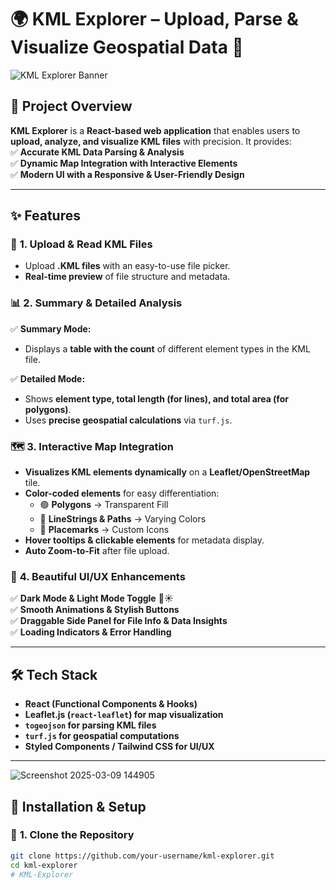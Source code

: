 # 🌍 KML Explorer – Upload, Parse & Visualize Geospatial Data 🚀  

![KML Explorer Banner]([https://via.placeholder.com/1200x400?text=KML+Explorer](https://spiffy-meringue-ec7fd8.netlify.app/))  

## 📌 Project Overview  
**KML Explorer** is a **React-based web application** that enables users to **upload, analyze, and visualize KML files** with precision. It provides:  
✅ **Accurate KML Data Parsing & Analysis**  
✅ **Dynamic Map Integration with Interactive Elements**  
✅ **Modern UI with a Responsive & User-Friendly Design**  

---

## ✨ Features  

### 🚀 **1. Upload & Read KML Files**  
- Upload **.KML files** with an easy-to-use file picker.  
- **Real-time preview** of file structure and metadata.  

### 📊 **2. Summary & Detailed Analysis**  
✅ **Summary Mode:**  
- Displays a **table with the count** of different element types in the KML file.  

✅ **Detailed Mode:**  
- Shows **element type, total length (for lines), and total area (for polygons)**.  
- Uses **precise geospatial calculations** via `turf.js`.  

### 🗺 **3. Interactive Map Integration**  
- **Visualizes KML elements dynamically** on a **Leaflet/OpenStreetMap** tile.  
- **Color-coded elements** for easy differentiation:  
  - 🟢 **Polygons** → Transparent Fill  
  - 🔵 **LineStrings & Paths** → Varying Colors  
  - 🔴 **Placemarks** → Custom Icons  
- **Hover tooltips & clickable elements** for metadata display.  
- **Auto Zoom-to-Fit** after file upload.  

### 🎨 **4. Beautiful UI/UX Enhancements**  
✅ **Dark Mode & Light Mode Toggle** 🌙☀️  
✅ **Smooth Animations & Stylish Buttons**  
✅ **Draggable Side Panel for File Info & Data Insights**  
✅ **Loading Indicators & Error Handling**  

---

## 🛠️ Tech Stack  
- **React (Functional Components & Hooks)**  
- **Leaflet.js (`react-leaflet`) for map visualization**  
- **`togeojson` for parsing KML files**  
- **`turf.js` for geospatial computations**  
- **Styled Components / Tailwind CSS for UI/UX**  

---

![Screenshot 2025-03-09 144905](https://github.com/user-attachments/assets/1acf7eef-0d38-411e-a6b1-8f229b9570a9)



## 🚀 Installation & Setup  

### 🔧 **1. Clone the Repository**  
```sh
git clone https://github.com/your-username/kml-explorer.git
cd kml-explorer
# KML-Explorer
